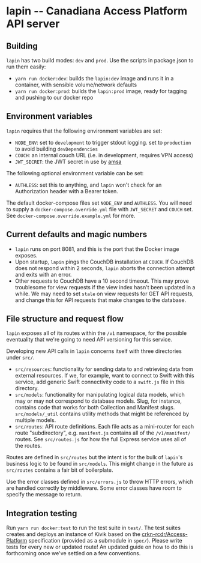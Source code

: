 # lapin -- Canadiana Access Platform API server

## Building

`lapin` has two build modes: `dev` and `prod`. Use the scripts in package.json to run them easily:

- `yarn run docker:dev`: builds the `lapin:dev` image and runs it in a container, with sensible volume/network defaults
- `yarn run docker:prod`: builds the `lapin:prod` image, ready for tagging and pushing to our docker repo

## Environment variables

`lapin` requires that the following environment variables are set:

- `NODE_ENV`: set to `development` to trigger stdout logging. set to `production` to avoid building `devDependencies`
- `COUCH`: an internal couch URL (i.e. in development, requires VPN access)
- `JWT_SECRET`: the JWT secret in use by [amsa](https://github.com/crkn-rcdr/amsa)

The following optional environment variable can be set:

- `AUTHLESS`: set this to anything, and `lapin` won't check for an Authorization header with a Bearer token.

The default docker-compose files set `NODE_ENV` and `AUTHLESS`. You will need to supply a `docker-compose.override.yml` file with `JWT_SECRET` and `COUCH` set. See `docker-compose.override.example.yml` for more.

## Current defaults and magic numbers

- `lapin` runs on port 8081, and this is the port that the Docker image exposes.
- Upon startup, `lapin` pings the CouchDB installation at `COUCH`. If CouchDB does not respond within 2 seconds, `lapin` aborts the connection attempt and exits with an error.
- Other requests to CouchDB have a 10 second timeout. This may prove troublesome for view requests if the view index hasn't been updated in a while. We may need to set `stale` on view requests for GET API requests, and change this for API requests that make changes to the database.

## File structure and request flow

`lapin` exposes all of its routes within the `/v1` namespace, for the possible eventuality that we're going to need API versioning for this service.

Developing new API calls in `lapin` concerns itself with three directories under `src/`.

- `src/resources`: functionality for sending data to and retrieving data from external resources. If we, for example, want to connect to Swift with this service, add generic Swift connectivity code to a `swift.js` file in this directory.
- `src/models`: functionality for manipulating logical data models, which may or may not correspond to database models. Slug, for instance, contains code that works for both Collection and Manifest slugs. `src/models/_util` contains utility methods that might be referenced by multiple models.
- `src/routes`: API route definitions. Each file acts as a mini-router for each route "subdirectory", e.g. `manifest.js` contains all of the `/v1/manifest/` routes. See `src/routes.js` for how the full Express service uses all of the routes.

Routes are defined in `src/routes` but the intent is for the bulk of `lapin`'s business logic to be found in `src/models`. This might change in the future as `src/routes` contains a fair bit of boilerplate.

Use the error classes defined in `src/errors.js` to throw HTTP errors, which are handled correctly by middleware. Some error classes have room to specify the message to return.

## Integration testing

Run `yarn run docker:test` to run the test suite in `test/`. The test suites creates and deploys an instance of Kivik based on the [crkn-rcdr/Access-Platform](https://github.com/crkn-rcdr/Access-Platform) specification (provided as a submodule in `spec/`). Please write tests for every new or updated route! An updated guide on how to do this is forthcoming once we've settled on a few conventions.
